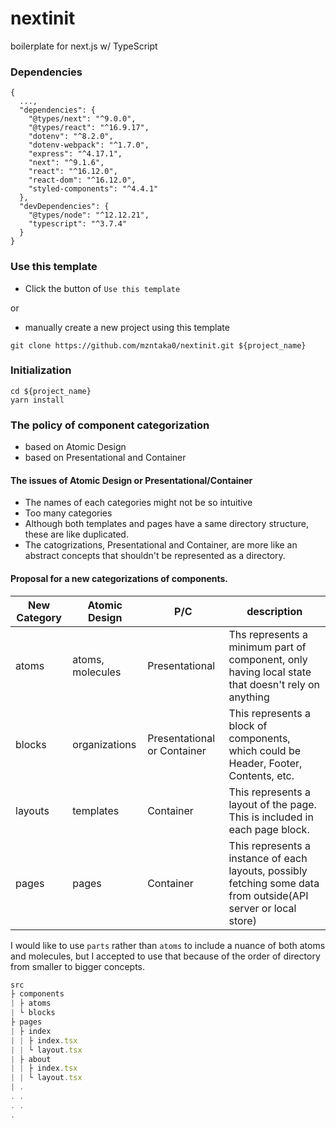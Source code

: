 # nextinit
boilerplate for next.js w/ TypeScript

### Dependencies
```
{
  ...,
  "dependencies": {
    "@types/next": "^9.0.0",
    "@types/react": "^16.9.17",
    "dotenv": "^8.2.0",
    "dotenv-webpack": "^1.7.0",
    "express": "^4.17.1",
    "next": "^9.1.6",
    "react": "^16.12.0",
    "react-dom": "^16.12.0",
    "styled-components": "^4.4.1"
  },
  "devDependencies": {
    "@types/node": "^12.12.21",
    "typescript": "^3.7.4"
  }
}
```

### Use this template
* Click the button of `Use this template`

or 

* manually create a new project using this template
```
git clone https://github.com/mzntaka0/nextinit.git ${project_name}
```

### Initialization
```
cd ${project_name}
yarn install
```


### The policy of component categorization
* based on Atomic Design
* based on Presentational and Container

#### The issues of Atomic Design or Presentational/Container
* The names of each categories might not be so intuitive
* Too many categories
* Although both templates and pages have a same directory structure, these are like duplicated.
* The catogrizations, Presentational and Container, are more like an abstract concepts that shouldn't be represented as a directory.

#### Proposal for a new categorizations of components.
|New Category|Atomic Design|P/C|description|
-----|-----|-----|-----
|atoms|atoms, molecules|Presentational|Ths represents a minimum part of component, only having local state that doesn't rely on anything|
|blocks|organizations|Presentational or Container|This represents a block of components, which could be Header, Footer, Contents, etc.|
|layouts|templates|Container|This represents a layout of the page. This is included in each page block.|
|pages|pages|Container|This represents a instance of each layouts, possibly fetching some data from outside(API server or local store)

I would like to use `parts` rather than `atoms` to include a nuance of both atoms and molecules, but I accepted to use that because of the order of directory from smaller to bigger concepts.


```ts
src
├ components
| ├ atoms
| └ blocks
├ pages
| ├ index
| | ├ index.tsx
| | └ layout.tsx
| ├ about
| | ├ index.tsx
| | └ layout.tsx
| .
. .
. .
.
```
